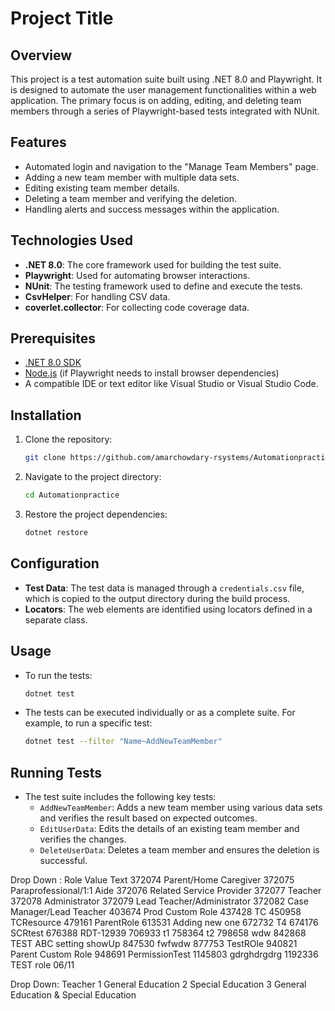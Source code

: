 
# Project Title

## Overview
This project is a test automation suite built using .NET 8.0 and Playwright. It is designed to automate the user management functionalities within a web application. The primary focus is on adding, editing, and deleting team members through a series of Playwright-based tests integrated with NUnit.

## Features
- Automated login and navigation to the "Manage Team Members" page.
- Adding a new team member with multiple data sets.
- Editing existing team member details.
- Deleting a team member and verifying the deletion.
- Handling alerts and success messages within the application.

## Technologies Used
- **.NET 8.0**: The core framework used for building the test suite.
- **Playwright**: Used for automating browser interactions.
- **NUnit**: The testing framework used to define and execute the tests.
- **CsvHelper**: For handling CSV data.
- **coverlet.collector**: For collecting code coverage data.

## Prerequisites
- [.NET 8.0 SDK](https://dotnet.microsoft.com/download/dotnet/8.0)
- [Node.js](https://nodejs.org/) (if Playwright needs to install browser dependencies)
- A compatible IDE or text editor like Visual Studio or Visual Studio Code.

## Installation
1. Clone the repository:
   ```bash
   git clone https://github.com/amarchowdary-rsystems/Automationpractice.git
   ```
2. Navigate to the project directory:
   ```bash
   cd Automationpractice
   ```
3. Restore the project dependencies:
   ```bash
   dotnet restore
   ```

## Configuration
- **Test Data**: The test data is managed through a `credentials.csv` file, which is copied to the output directory during the build process.
- **Locators**: The web elements are identified using locators defined in a separate class.

## Usage
- To run the tests:
  ```bash
  dotnet test
  ```
- The tests can be executed individually or as a complete suite. For example, to run a specific test:
  ```bash
  dotnet test --filter "Name~AddNewTeamMember"
  ```

## Running Tests
- The test suite includes the following key tests:
  - `AddNewTeamMember`: Adds a new team member using various data sets and verifies the result based on expected outcomes.
  - `EditUserData`: Edits the details of an existing team member and verifies the changes.
  - `DeleteUserData`: Deletes a team member and ensures the deletion is successful.

Drop Down : Role
Value	Text
372074	Parent/Home Caregiver
372075	Paraprofessional/1:1 Aide
372076	Related Service Provider
372077	Teacher
372078	Administrator
372079	Lead Teacher/Administrator
372082	Case Manager/Lead Teacher
403674	Prod Custom Role
437428	TC
450958	TCResource
479161	ParentRole
613531	Adding new one
672732	T4
674176	SCRtest
676388	RDT-12939
706933	t1
758364	t2
798658	wdw
842868	TEST ABC setting showUp
847530	fwfwdw
877753	TestROle
940821	Parent Custom Role
948691	PermissionTest
1145803	gdrghdrgdrg
1192336	TEST role 06/11



Drop Down: Teacher
1	General Education
2	Special Education
3	General Education & Special Education